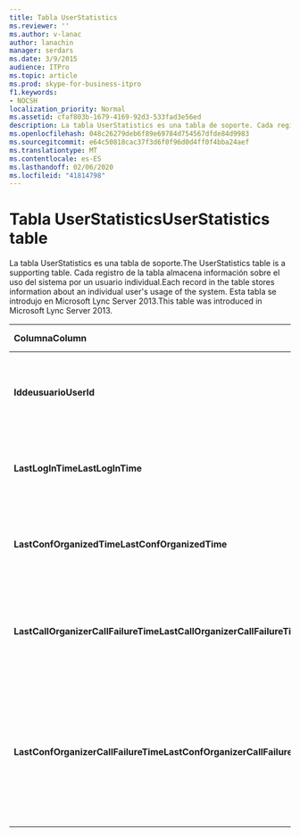 ```yaml
---
title: Tabla UserStatistics
ms.reviewer: ''
ms.author: v-lanac
author: lanachin
manager: serdars
ms.date: 3/9/2015
audience: ITPro
ms.topic: article
ms.prod: skype-for-business-itpro
f1.keywords:
- NOCSH
localization_priority: Normal
ms.assetid: cfaf803b-1679-4169-92d3-533fad3e56ed
description: La tabla UserStatistics es una tabla de soporte. Cada registro de la tabla almacena información sobre el uso del sistema por un usuario individual. Esta tabla se introdujo en Microsoft Lync Server 2013.
ms.openlocfilehash: 048c26279deb6f89e69784d754567dfde84d9983
ms.sourcegitcommit: e64c50818cac37f3d6f0f96d0d4ff0f4bba24aef
ms.translationtype: MT
ms.contentlocale: es-ES
ms.lasthandoff: 02/06/2020
ms.locfileid: "41814798"
---
```

# <a name="userstatistics-table"></a><span data-ttu-id="eea36-105">Tabla UserStatistics</span><span class="sxs-lookup"><span data-stu-id="eea36-105">UserStatistics table</span></span>
 
<span data-ttu-id="eea36-106">La tabla UserStatistics es una tabla de soporte.</span><span class="sxs-lookup"><span data-stu-id="eea36-106">The UserStatistics table is a supporting table.</span></span> <span data-ttu-id="eea36-107">Cada registro de la tabla almacena información sobre el uso del sistema por un usuario individual.</span><span class="sxs-lookup"><span data-stu-id="eea36-107">Each record in the table stores information about an individual user's usage of the system.</span></span> <span data-ttu-id="eea36-108">Esta tabla se introdujo en Microsoft Lync Server 2013.</span><span class="sxs-lookup"><span data-stu-id="eea36-108">This table was introduced in Microsoft Lync Server 2013.</span></span>
  
|<span data-ttu-id="eea36-109">**Columna**</span><span class="sxs-lookup"><span data-stu-id="eea36-109">**Column**</span></span>|<span data-ttu-id="eea36-110">**Tipo de datos**</span><span class="sxs-lookup"><span data-stu-id="eea36-110">**Data Type**</span></span>|<span data-ttu-id="eea36-111">**Clave o índice**</span><span class="sxs-lookup"><span data-stu-id="eea36-111">**Key/Index**</span></span>|<span data-ttu-id="eea36-112">**Detalles**</span><span class="sxs-lookup"><span data-stu-id="eea36-112">**Details**</span></span>|
|:-----|:-----|:-----|:-----|
|<span data-ttu-id="eea36-113">**Iddeusuario**</span><span class="sxs-lookup"><span data-stu-id="eea36-113">**UserId**</span></span> <br/> |<span data-ttu-id="eea36-114">int</span><span class="sxs-lookup"><span data-stu-id="eea36-114">int</span></span>  <br/> |<span data-ttu-id="eea36-115">Primary</span><span class="sxs-lookup"><span data-stu-id="eea36-115">Primary</span></span>  <br/> |<span data-ttu-id="eea36-116">Número único que identifica a este usuario.</span><span class="sxs-lookup"><span data-stu-id="eea36-116">Unique number identifying this user.</span></span>  <br/> |
|<span data-ttu-id="eea36-117">**LastLogInTime**</span><span class="sxs-lookup"><span data-stu-id="eea36-117">**LastLogInTime**</span></span> <br/> |<span data-ttu-id="eea36-118">datetime</span><span class="sxs-lookup"><span data-stu-id="eea36-118">datetime</span></span>  <br/> ||<span data-ttu-id="eea36-119">La última vez que el usuario inició sesión.</span><span class="sxs-lookup"><span data-stu-id="eea36-119">Last time the user logged in.</span></span>  <br/> |
|<span data-ttu-id="eea36-120">**LastConfOrganizedTime**</span><span class="sxs-lookup"><span data-stu-id="eea36-120">**LastConfOrganizedTime**</span></span> <br/> |<span data-ttu-id="eea36-121">datetime</span><span class="sxs-lookup"><span data-stu-id="eea36-121">datetime</span></span>  <br/> ||<span data-ttu-id="eea36-122">La última vez que el usuario organizó una conferencia.</span><span class="sxs-lookup"><span data-stu-id="eea36-122">Last time the user organized a conference.</span></span>  <br/> |
|<span data-ttu-id="eea36-123">**LastCallOrganizerCallFailureTime**</span><span class="sxs-lookup"><span data-stu-id="eea36-123">**LastCallOrganizerCallFailureTime**</span></span> <br/> |<span data-ttu-id="eea36-124">datetime</span><span class="sxs-lookup"><span data-stu-id="eea36-124">datetime</span></span>  <br/> ||<span data-ttu-id="eea36-125">La última vez que el usuario experimentó un error de llamada.</span><span class="sxs-lookup"><span data-stu-id="eea36-125">Last time the user experienced a call failure.</span></span>  <br/> |
|<span data-ttu-id="eea36-126">**LastConfOrganizerCallFailureTime**</span><span class="sxs-lookup"><span data-stu-id="eea36-126">**LastConfOrganizerCallFailureTime**</span></span> <br/> |<span data-ttu-id="eea36-127">datetime</span><span class="sxs-lookup"><span data-stu-id="eea36-127">datetime</span></span>  <br/> ||<span data-ttu-id="eea36-128">La última vez que el usuario experimentó un error de llamada como organizador de la Conferencia.</span><span class="sxs-lookup"><span data-stu-id="eea36-128">Last time the user experienced a call failure as a conference organizer.</span></span>  <br/> |
   

